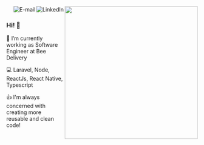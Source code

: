 <img align="right" src="https://raw.githubusercontent.com/MicaelliMedeiros/micaellimedeiros/master/image/computer-illustration.png" width="350"/>

<a href="https://www.linkedin.com/in/mateus4k">
<img align="right" alt="LinkedIn" src="https://img.shields.io/badge/-%3CLinkedin%20/%3E-blue"/>
</a>

<a href="https://mateus4k.netlify.app/">
<img align="right" alt="E-mail" src="https://img.shields.io/badge/-%3CBlog%20/%3E-brightgreen"/>
</a>

<br/>

### Hi! 👋

🚀 I’m currently working as Software Engineer at Bee Delivery

💻 Laravel, Node, ReactJs, React Native, Typescript

👍 I'm always concerned with creating more reusable and clean code!

